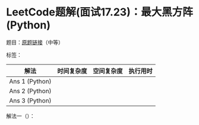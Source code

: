 # LeetCode题解(面试17.23)：最大黑方阵(Python)

题目：[原题链接](https://leetcode-cn.com/problems/max-black-square-lcci/)（中等）

标签：

| 解法           | 时间复杂度 | 空间复杂度 | 执行用时 |
| -------------- | ---------- | ---------- | -------- |
| Ans 1 (Python) |            |            |          |
| Ans 2 (Python) |            |            |          |
| Ans 3 (Python) |            |            |          |

解法一（）：

